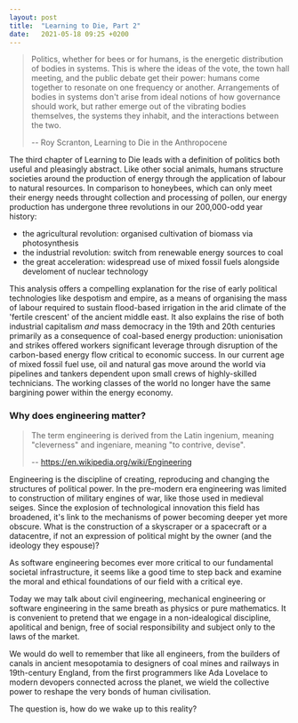 ```yaml
---
layout: post
title:  "Learning to Die, Part 2"
date:   2021-05-18 09:25 +0200
---
```


> Politics, whether for bees or for humans, is the energetic distribution of bodies in systems.
> This is where the ideas of the vote, the town hall meeting, and the public debate get their power:
> humans come together to resonate on one frequency or another.
> Arrangements of bodies in systems don't arise from ideal notions of how governance should work,
> but rather emerge out of the vibrating bodies themselves, the systems they inhabit,
> and the interactions between the two.
>
> -- Roy Scranton, Learning to Die in the Anthropocene

The third chapter of Learning to Die leads with a definition of politics both useful and pleasingly abstract.
Like other social animals, humans structure societies around the production of energy through the application of labour to natural resources.
In comparison to honeybees, which can only meet their energy needs throught collection and processing of pollen,
our energy production has undergone three revolutions in our 200,000-odd year history:
 * the agricultural revolution: organised cultivation of biomass via photosynthesis
 * the industrial revolution: switch from renewable energy sources to coal
 * the great acceleration: widespread use of mixed fossil fuels alongside develoment of nuclear technology

This analysis offers a compelling explanation for the rise of early political technologies like despotism and empire,
as a means of organising the mass of labour required to sustain flood-based irrigation in the arid climate of the 'fertile crescent' of the ancient middle east.
It also explains the rise of both industrial capitalism *and* mass democracy in the 19th and 20th centuries primarily as a consequence of coal-based energy production:
unionisation and strikes offered workers significant leverage through disruption of the carbon-based energy flow critical to economic success.
In our current age of mixed fossil fuel use, oil and natural gas move around the world via pipelines and tankers dependent upon small crews of highly-skilled technicians.
The working classes of the world no longer have the same bargining power within the energy economy.

### Why does engineering matter?

> The term engineering is derived from the Latin ingenium, meaning "cleverness" and ingeniare, meaning "to contrive, devise".
>
> -- https://en.wikipedia.org/wiki/Engineering

Engineering is the discipline of creating, reproducing and changing  the structures of political power.
In the pre-modern era engineering was limited to construction of military engines of war, like those used in medieval seiges.
Since the explosion of technological innovation this field has broadened, it's link to the mechanisms of power becoming deeper yet more obscure.
What is the construction of a skyscraper or a spacecraft or a datacentre, if not an expression of political might by the owner (and the ideology they espouse)?

As software engineering becomes ever more critical to our fundamental societal infrastructure,
it seems like a good time to step back and examine the moral and ethical foundations of our field with a critical eye.

Today we may talk about civil engineering, mechanical engineering or software engineering in the same breath as physics or pure mathematics.
It is convenient to pretend that we engage in a non-idealogical discipline, apolitical and benign, free of social responsibility and subject only to the laws of the market.

We would do well to remember that like all engineers, from the builders of canals in ancient mesopotamia to designers of coal mines and railways in 19th-century England,
from the first programmers like Ada Lovelace to modern devopers connected across the planet,
we wield the collective power to reshape the very bonds of human civilisation.

The question is, how do we wake up to this reality?
